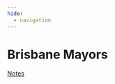 ```yaml
---
hide:
  - navigation
---
```


# Brisbane Mayors 
 
[Notes](http://www.fotc.org.au/subset/brisbane_mayors.pdf)
